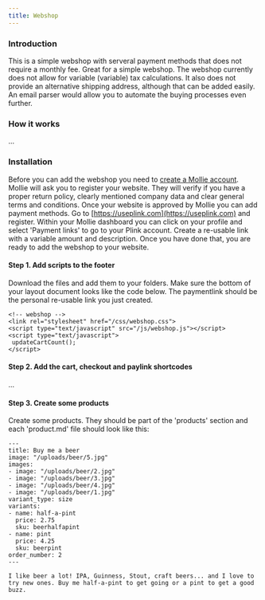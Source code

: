 ```yaml
---
title: Webshop
---
```


### Introduction

This is a simple webshop with serveral payment methods that does not require a monthly fee. Great for a simple webshop. The webshop currently does not allow for variable (variable) tax calculations. It also does not provide an alternative shipping address, although that can be added easily. An email parser would allow you to automate the buying processes even further.

### How it works

...

### Installation

Before you can add the webshop you need to [create a Mollie account](https://www.mollie.com). Mollie will ask you to register your website. They will verify if you have a proper return policy, clearly mentioned company data and clear general terms and conditions. Once your website is approved by Mollie you can add payment methods. Go to [https://useplink.com](https://useplink.com) and register. Within your Mollie dashboard you can click on your profile and select 'Payment links' to go to your Plink account. Create a re-usable link with a variable amount and description. Once you have done that, you are ready to add the webshop to your website.

#### Step 1. Add scripts to the footer

Download the files and add them to your folders. Make sure the bottom of your layout document looks like the code below. The paymentlink should be the personal re-usable link you just created. 

```
<!-- webshop -->
<link rel="stylesheet" href="/css/webshop.css">
<script type="text/javascript" src="/js/webshop.js"></script>
<script type="text/javascript">
 updateCartCount();
</script>
```

#### Step 2. Add the cart, checkout and paylink shortcodes

...

#### Step 3. Create some products

Create some products. They should be part of the 'products' section and each 'product.md' file should look like this:

```
---
title: Buy me a beer
image: "/uploads/beer/5.jpg"
images:
- image: "/uploads/beer/2.jpg"
- image: "/uploads/beer/3.jpg"
- image: "/uploads/beer/4.jpg"
- image: "/uploads/beer/1.jpg"
variant_type: size
variants:
- name: half-a-pint
  price: 2.75
  sku: beerhalfapint
- name: pint
  price: 4.25
  sku: beerpint
order_number: 2
---

I like beer a lot! IPA, Guinness, Stout, craft beers... and I love to try new ones. Buy me half-a-pint to get going or a pint to get a good buzz.
```